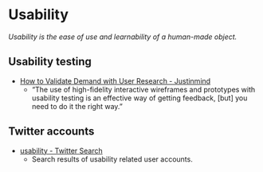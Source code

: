 # Usability

_Usability is the ease of use and learnability of a human-made object._


## Usability testing

- [How to Validate Demand with User Research - Justinmind](http://blog.justinmind.com/validate-demand-with-user-research/)
  - “The use of high-fidelity interactive wireframes and prototypes with usability testing is an effective way of getting feedback, [but] you need to do it the right way.”


## Twitter accounts

- [usability - Twitter Search](https://twitter.com/search?f=users&q=usability)
  - Search results of usability related user accounts.
